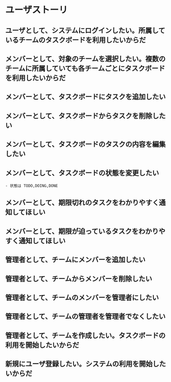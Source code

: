 # ユーザストーリ

## ユーザとして、システムにログインしたい。所属しているチームのタスクボードを利用したいからだ
## メンバーとして、対象のチームを選択したい。複数のチームに所属していても各チームごとにタスクボードを利用したいからだ
## メンバーとして、タスクボードにタスクを追加したい
## メンバーとして、タスクボードからタスクを削除したい
## メンバーとして、タスクボードのタスクの内容を編集したい
## メンバーとして、タスクボードの状態を変更したい
    - 状態は TODO,DOING,DONE
## メンバーとして、期限切れのタスクをわかりやすく通知してほしい
## メンバーとして、期限が迫っているタスクをわかりやすく通知してほしい
## 管理者として、チームにメンバーを追加したい
## 管理者として、チームからメンバーを削除したい
## 管理者として、チームのメンバーを管理者にしたい
## 管理者として、チームの管理者を管理者でなくしたい
## 管理者として、チームを作成したい。タスクボードの利用を開始したいからだ
## 新規にユーザ登録したい。システムの利用を開始したいからだ


